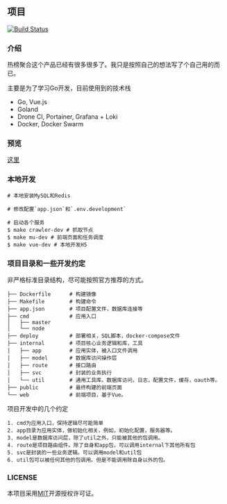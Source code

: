 ## 项目

[![Build Status](https://drone.memosa.cn/api/badges/aaronzjc/mu/status.svg)](https://drone.memosa.cn/aaronzjc/mu)

### 介绍

热榜聚合这个产品已经有很多很多了。我只是按照自己的想法写了个自己用的而已。

主要是为了学习Go开发，目前使用到的技术栈

+ Go, Vue.js
+ Goland
+ Drone CI, Portainer, Grafana + Loki 
+ Docker, Docker Swarm

### 预览
[这里](https://github.com/aaronzjc/mu/tree/master/doc)

### 本地开发

```shell
# 本地安装MySQL和Redis

# 修改配置`app.json`和`.env.development`

# 启动各个服务
$ make crawler-dev # 抓取节点
$ make mu-dev # 前端页面和任务调度
$ make vue-dev # 本地开发H5
```

### 项目目录和一些开发约定

非严格标准目录结构，尽可能按照官方推荐的方式。

```text
├── Dockerfile      # 构建镜像
├── Makefile        # 构建命令
├── app.json        # 项目配置文件，数据库连接等
├── cmd             # 应用入口
│   ├── master
│   └── node
├── deploy          # 部署相关，SQL脚本，docker-compose文件
├── internal        # 项目核心业务逻辑和库，工具
│   ├── app         # 应用实体，被入口文件调用
│   ├── model       # 数据库访问操作层
│   ├── route       # 接口路由
│   ├── svc         # 封装的业务执行
│   └── util        # 通用工具库。数据库访问，日志，配置文件，缓存，oauth等。
├── public          # 最终构建的前端页面
└── web             # 前端项目，基于Vue。
```

项目开发中的几个约定

```text
1. cmd为应用入口，保持逻辑尽可能简单  
2. app目录为应用实体，做初始化相关，例如，初始化配置，服务器等。
3. model是数据库访问层，除了util之外，只能被其他的包调用。
4. route是项目路由组件。除了自身和app包，可以调用internal下其他所有包
5. svc是封装的一些业务逻辑。可以调用model和util包  
6. util包可以被任何其他的包调用。但是不能调用除自身以外的包。
```

### LICENSE

本项目采用[MIT](https://github.com/aaronzjc/crawler/blob/dev/LICENSE)开源授权许可证。